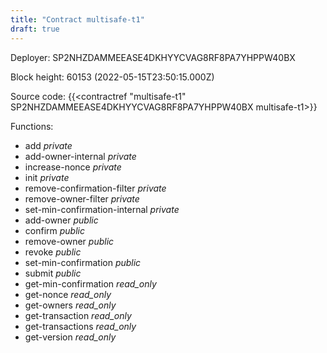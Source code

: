 ```yaml
---
title: "Contract multisafe-t1"
draft: true
---
```

Deployer: SP2NHZDAMMEEASE4DKHYYCVAG8RF8PA7YHPPW40BX


 



Block height: 60153 (2022-05-15T23:50:15.000Z)

Source code: {{<contractref "multisafe-t1" SP2NHZDAMMEEASE4DKHYYCVAG8RF8PA7YHPPW40BX multisafe-t1>}}

Functions:

* add _private_
* add-owner-internal _private_
* increase-nonce _private_
* init _private_
* remove-confirmation-filter _private_
* remove-owner-filter _private_
* set-min-confirmation-internal _private_
* add-owner _public_
* confirm _public_
* remove-owner _public_
* revoke _public_
* set-min-confirmation _public_
* submit _public_
* get-min-confirmation _read_only_
* get-nonce _read_only_
* get-owners _read_only_
* get-transaction _read_only_
* get-transactions _read_only_
* get-version _read_only_
